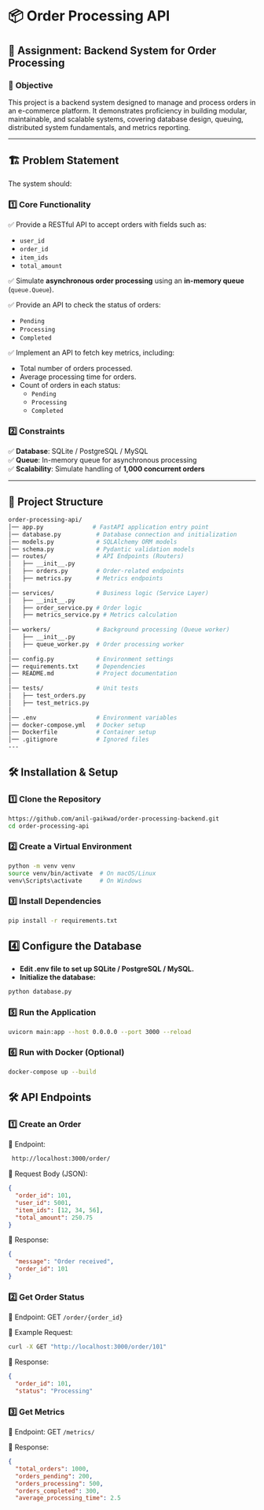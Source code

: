 # 📦 Order Processing API  

## 📝 Assignment: Backend System for Order Processing  

### 🎯 **Objective**  
This project is a backend system designed to manage and process orders in an e-commerce platform. It demonstrates proficiency in building modular, maintainable, and scalable systems, covering database design, queuing, distributed system fundamentals, and metrics reporting.  

---

## 🏗️ **Problem Statement**  

The system should:  

### **1️⃣ Core Functionality**  
✅ Provide a RESTful API to accept orders with fields such as:  
- `user_id`  
- `order_id`  
- `item_ids`  
- `total_amount`  

✅ Simulate **asynchronous order processing** using an **in-memory queue** (`queue.Queue`).  

✅ Provide an API to check the status of orders:  
- `Pending`  
- `Processing`  
- `Completed`  

✅ Implement an API to fetch key metrics, including:  
- Total number of orders processed.  
- Average processing time for orders.  
- Count of orders in each status:  
  - `Pending`  
  - `Processing`  
  - `Completed`  

### **2️⃣ Constraints**  
✅ **Database**: SQLite / PostgreSQL / MySQL  
✅ **Queue**: In-memory queue for asynchronous processing  
✅ **Scalability**: Simulate handling of **1,000 concurrent orders**  

---

## 📁 **Project Structure**  
```bash
order-processing-api/
│── app.py              # FastAPI application entry point
│── database.py          # Database connection and initialization
│── models.py            # SQLAlchemy ORM models
│── schema.py            # Pydantic validation models
│── routes/              # API Endpoints (Routers)
│   ├── __init__.py
│   ├── orders.py        # Order-related endpoints
│   ├── metrics.py       # Metrics endpoints
│
│── services/            # Business logic (Service Layer)
│   ├── __init__.py
│   ├── order_service.py # Order logic
│   ├── metrics_service.py # Metrics calculation
│
│── workers/             # Background processing (Queue worker)
│   ├── __init__.py
│   ├── queue_worker.py  # Order processing worker
│
│── config.py            # Environment settings
│── requirements.txt     # Dependencies
│── README.md            # Project documentation
│
│── tests/               # Unit tests
│   ├── test_orders.py
│   ├── test_metrics.py
│
│── .env                 # Environment variables
│── docker-compose.yml   # Docker setup
│── Dockerfile           # Container setup
│── .gitignore           # Ignored files
---
```

## 🛠️ **Installation & Setup**  

### **1️⃣ Clone the Repository** 
```bash
https://github.com/anil-gaikwad/order-processing-backend.git
cd order-processing-api
```

### **2️⃣ Create a Virtual Environment** 
 ```bash
 python -m venv venv
source venv/bin/activate  # On macOS/Linux
venv\Scripts\activate     # On Windows

 ```

### **3️⃣ Install Dependencies**
```bash
pip install -r requirements.txt
```

## **4️⃣ Configure the Database**
- **Edit .env file to set up SQLite / PostgreSQL / MySQL.**
- **Initialize the database:**
```bash
python database.py
```

### **5️⃣ Run the Application**  
```bash
uvicorn main:app --host 0.0.0.0 --port 3000 --reload
```

### **6️⃣ Run with Docker (Optional)**  
```sh
docker-compose up --build
```

## 🛠 **API Endpoints**
### 1️⃣ **Create an Order**

📌 Endpoint: 
```bash
 http://localhost:3000/order/
```
📌 Request Body (JSON):
```json
{
  "order_id": 101,
  "user_id": 5001,
  "item_ids": [12, 34, 56],
  "total_amount": 250.75
}
```
📌 Response:
```json
{
  "message": "Order received",
  "order_id": 101
}
```

### 2️⃣ **Get Order Status**
📌 Endpoint: GET ```/order/{order_id}```

📌 Example Request:
```sh
curl -X GET "http://localhost:3000/order/101"
```
📌 Response:
```json
{
  "order_id": 101,
  "status": "Processing"
```

### 3️⃣ **Get Metrics**
📌 Endpoint: GET ```/metrics/```

📌 Response:

```json
{
  "total_orders": 1000,
  "orders_pending": 200,
  "orders_processing": 500,
  "orders_completed": 300,
  "average_processing_time": 2.5
```